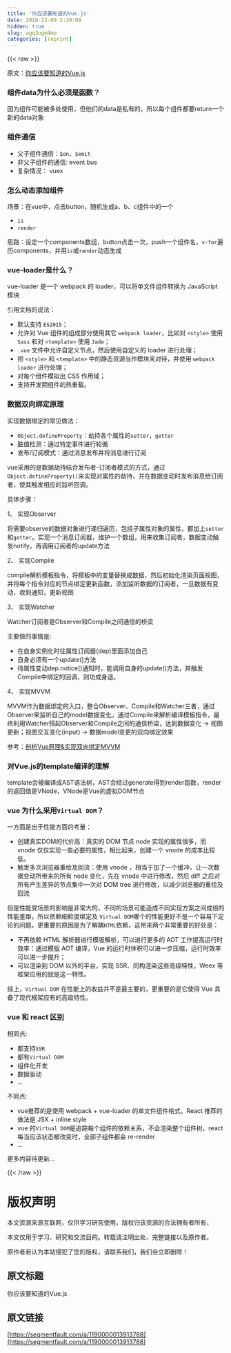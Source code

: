 ```yaml
---
title: '你应该要知道的Vue.js' 
date: 2018-12-09 2:30:08
hidden: true
slug: agq3ugm4mo
categories: [reprint]
---
```


{{< raw >}}

                    
<p>原文：<a href="https://github.com/Alvin-Liu/Blog/issues/13" rel="nofollow noreferrer" target="_blank">你应该要知道的Vue.js</a></p>
<h3 id="articleHeader0">组件data为什么必须是函数？</h3>
<p>因为组件可能被多处使用，但他们的data是私有的，所以每个组件都要return一个新的data对象</p>
<h3 id="articleHeader1">组件通信</h3>
<ul>
<li>父子组件通信：<code>$on</code>、<code>$emit</code>
</li>
<li>非父子组件的通信: event bus</li>
<li>复杂情况： vuex</li>
</ul>
<h3 id="articleHeader2">怎么动态添加组件</h3>
<p>场景：在vue中，点击button，随机生成a、b、c组件中的一个</p>
<ul>
<li><code>is</code></li>
<li><code>render</code></li>
</ul>
<p>思路：设定一个components数组，button点击一次，push一个组件名，<code>v-for</code>遍历components，并用<code>is</code>或<code>render</code>动态生成</p>
<h3 id="articleHeader3">vue-loader是什么？</h3>
<p>vue-loader 是一个 webpack 的 loader，可以将单文件组件转换为 JavaScript 模块</p>
<p>引用文档的说法：</p>
<ul>
<li>默认支持 <code>ES2015</code>；</li>
<li>允许对 Vue 组件的组成部分使用其它 <code>webpack loader</code>，比如对 <code>&lt;style&gt;</code> 使用 <code>Sass</code> 和对 <code>&lt;template&gt;</code> 使用 <code>Jade</code>；</li>
<li>
<code>.vue</code> 文件中允许自定义节点，然后使用自定义的 loader 进行处理；</li>
<li>把 <code>&lt;style&gt;</code> 和 <code>&lt;template&gt;</code> 中的静态资源当作模块来对待，并使用 <code>webpack loader</code> 进行处理；</li>
<li>对每个组件模拟出 CSS 作用域；</li>
<li>支持开发期组件的热重载。</li>
</ul>
<h3 id="articleHeader4">数据双向绑定原理</h3>
<p>实现数据绑定的常见做法：</p>
<ul>
<li>
<code>Object.defineProperty</code>：劫持各个属性的<code>setter</code>，<code>getter</code>
</li>
<li>脏值检测：通过特定事件进行轮循</li>
<li>发布/订阅模式：通过消息发布并将消息进行订阅</li>
</ul>
<p>vue采用的是数据劫持结合发布者-订阅者模式的方式，通过<code>Object.defineProperty()</code>来实现对属性的劫持，并在数据变动时发布消息给订阅者，使其触发相应的监听回调。</p>
<p>具体步骤：</p>
<p>1、 实现Observer</p>
<p>将需要observe的数据对象进行递归遍历，包括子属性对象的属性，都加上<code>setter</code>和<code>getter</code>。实现一个消息订阅器，维护一个数组，用来收集订阅者，数据变动触发notify，再调用订阅者的update方法</p>
<p>2、 实现Compile</p>
<p>compile解析模板指令，将模板中的变量替换成数据，然后初始化渲染页面视图，并将每个指令对应的节点绑定更新函数，添加监听数据的订阅者，一旦数据有变动，收到通知，更新视图</p>
<p>3、 实现Watcher</p>
<p>Watcher订阅者是Observer和Compile之间通信的桥梁</p>
<p>主要做的事情是:</p>
<ul>
<li>在自身实例化时往属性订阅器(dep)里面添加自己</li>
<li>自身必须有一个update()方法</li>
<li>待属性变动dep.notice()通知时，能调用自身的update()方法，并触发Compile中绑定的回调，则功成身退。</li>
</ul>
<p>4、 实现MVVM</p>
<p>MVVM作为数据绑定的入口，整合Observer、Compile和Watcher三者，通过Observer来监听自己的model数据变化，通过Compile来解析编译模板指令，最终利用Watcher搭起Observer和Compile之间的通信桥梁，达到数据变化 -&gt; 视图更新；视图交互变化(input) -&gt; 数据model变更的双向绑定效果</p>
<p>参考：<a href="https://segmentfault.com/a/1190000006599500#articleHeader4">剖析Vue原理&amp;实现双向绑定MVVM</a></p>
<h3 id="articleHeader5">对Vue.js的template编译的理解</h3>
<p>template会被编译成AST语法树，AST会经过generate得到render函数，render的返回值是VNode，VNode是Vue的虚拟DOM节点</p>
<h3 id="articleHeader6">vue 为什么采用<code>Virtual DOM</code>？</h3>
<p>一方面是出于性能方面的考量：</p>
<ul>
<li>创建真实DOM的代价高：真实的 DOM 节点 node 实现的属性很多，而 vnode 仅仅实现一些必要的属性，相比起来，创建一个 vnode 的成本比较低。</li>
<li>触发多次浏览器重绘及回流：使用 vnode ，相当于加了一个缓冲，让一次数据变动所带来的所有 node 变化，先在 vnode 中进行修改，然后 diff 之后对所有产生差异的节点集中一次对 DOM tree 进行修改，以减少浏览器的重绘及回流</li>
</ul>
<p>但是性能受场景的影响是非常大的，不同的场景可能造成不同实现方案之间成倍的性能差距，所以依赖细粒度绑定及 <code>Virtual DOM</code>哪个的性能更好不是一个容易下定论的问题。更重要的原因是为了解耦<code>HTML</code>依赖，这带来两个非常重要的好处是：</p>
<ul>
<li>不再依赖 HTML 解析器进行模版解析，可以进行更多的 AOT 工作提高运行时效率：通过模版 AOT 编译，Vue 的运行时体积可以进一步压缩，运行时效率可以进一步提升；</li>
<li>可以渲染到 DOM 以外的平台，实现 SSR、同构渲染这些高级特性，Weex 等框架应用的就是这一特性。</li>
</ul>
<p>综上，<code>Virtual DOM</code> 在性能上的收益并不是最主要的，更重要的是它使得 Vue 具备了现代框架应有的高级特性。</p>
<h3 id="articleHeader7">vue 和 react 区别</h3>
<p>相同点:</p>
<ul>
<li>都支持<code>SSR</code>
</li>
<li>都有<code>Virtual DOM</code>
</li>
<li>组件化开发</li>
<li>数据驱动</li>
<li>...</li>
</ul>
<p>不同点:</p>
<ul>
<li>vue推荐的是使用 webpack + vue-loader 的单文件组件格式，React 推荐的做法是 JSX + inline style</li>
<li>vue 的<code>Virtual DOM</code>是追踪每个组件的依赖关系，不会渲染整个组件树，react 每当应该状态被改变时，全部子组件都会 re-render</li>
<li>...</li>
</ul>
<p>更多内容待更新...</p>

                
{{< /raw >}}

# 版权声明
本文资源来源互联网，仅供学习研究使用，版权归该资源的合法拥有者所有，

本文仅用于学习、研究和交流目的。转载请注明出处、完整链接以及原作者。

原作者若认为本站侵犯了您的版权，请联系我们，我们会立即删除！

## 原文标题
你应该要知道的Vue.js

## 原文链接
[https://segmentfault.com/a/1190000013913788](https://segmentfault.com/a/1190000013913788)

